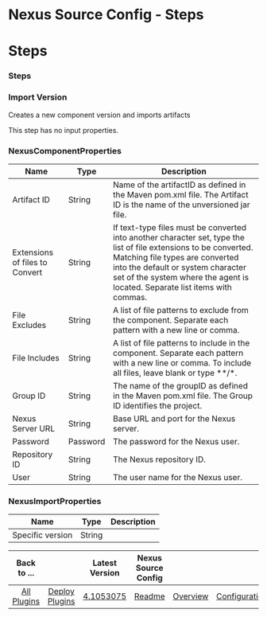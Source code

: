 
Nexus Source Config - Steps
===========================

# Steps



### Steps




 



### Import Version


Creates a new component version and imports artifacts


This step has no input properties.



### NexusComponentProperties




| Name | Type | Description |
| --- | --- | --- |
| Artifact ID | String | Name of the artifactID as defined in the Maven pom.xml file. The Artifact ID is the name of the unversioned jar file. |
| Extensions of files to Convert | String | If text-type files must be converted into another character set, type the list of file extensions to be converted. Matching file types are converted into the default or system character set of the system where the agent is located. Separate list items with commas. |
| File Excludes | String | A list of file patterns to exclude from the component. Separate each pattern with a new line or comma. |
| File Includes | String | A list of file patterns to include in the component. Separate each pattern with a new line or comma. To include all files, leave blank or type \*\*/\*. |
| Group ID | String | The name of the groupID as defined in the Maven pom.xml file. The Group ID identifies the project. |
| Nexus Server URL | String | Base URL and port for the Nexus server. |
| Password | Password | The password for the Nexus user. |
| Repository ID | String | The Nexus repository ID. |
| User | String | The user name for the Nexus user. |


### NexusImportProperties




| Name | Type | Description |
| --- | --- | --- |
| Specific version | String |  |





|Back to ...||Latest Version|Nexus Source Config ||||
| :---: | :---: | :---: | :---: | :---: | :---: | :---: |
|[All Plugins](../../index.md)|[Deploy Plugins](../README.md)|[4.1053075](https://raw.githubusercontent.com/UrbanCode/IBM-UCD-PLUGINS/main/files/nexus-source-config/Nexus-Source-Config-4.1053075.zip)|[Readme](README.md)|[Overview](overview.md)|[Configuration](configuration.md)|[Downloads](downloads.md)|
